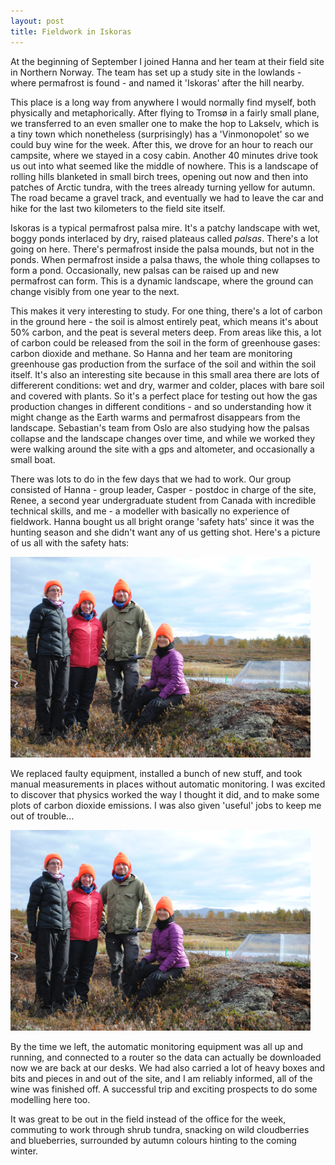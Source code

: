 ```yaml
---
layout: post
title: Fieldwork in Iskoras
---
```


At the beginning of September I joined Hanna and her team at their field site in Northern Norway. The team has set up a study site in the lowlands - where permafrost is found - and named it 'Iskoras' after the hill nearby.

This place is a long way from anywhere I would normally find myself, both physically and metaphorically. After flying to Tromsø in a fairly small plane, we transferred to an even smaller one to make the hop to Lakselv, which is a tiny town which nonetheless (surprisingly) has a 'Vinmonopolet' so we could buy wine for the week. After this, we drove for an hour to reach our campsite, where we stayed in a cosy cabin. Another 40 minutes drive took us out into what seemed like the middle of nowhere. This is a landscape of rolling hills blanketed in small birch trees, opening out now and then into patches of Arctic tundra, with the trees already turning yellow for autumn. The road became a gravel track, and eventually we had to leave the car and hike for the last two kilometers to the field site itself.

Iskoras is a typical permafrost palsa mire. It's a patchy landscape with wet, boggy ponds interlaced by dry, raised plateaus called *palsas*. There's a lot going on here. There's permafrost inside the palsa mounds, but not in the ponds. When permafrost inside a palsa thaws, the whole thing collapses to form a pond. Occasionally, new palsas can be raised up and new permafrost can form. This is a dynamic landscape, where the ground can change visibly from one year to the next.

This makes it very interesting to study. For one thing, there's a lot of carbon in the ground here - the soil is almost entirely peat, which means it's about 50% carbon, and the peat is several meters deep. From areas like this, a lot of carbon could be released from the soil in the form of greenhouse gases: carbon dioxide and methane. So Hanna and her team are monitoring greenhouse gas production from the surface of the soil and within the soil itself. It's also an interesting site because in this small area there are lots of differerent conditions: wet and dry, warmer and colder, places with bare soil and covered with plants. So it's a perfect place for testing out how the gas production changes in different conditions - and so understanding how it might change as the Earth warms and permafrost disappears from the landscape. Sebastian's team from Oslo are also studying how the palsas collapse and the landscape changes over time, and while we worked they were walking around the site with a gps and altometer, and occasionally a small boat.

There was lots to do in the few days that we had to work. Our group consisted of Hanna - group leader, Casper - postdoc in charge of the site, Renee, a second year undergraduate student from Canada with incredible technical skills, and me - a modeller with basically no experience of fieldwork. Hanna bought us all bright orange 'safety hats' since it was the hunting season and she didn't want any of us getting shot. Here's a picture of us all with the safety hats:

<img src="https://raw.githubusercontent.com/semiupsidedown/semiupsidedown.github.io/master/images/DSC_0831.JPG" width="480">

We replaced faulty equipment, installed a bunch of new stuff, and took manual measurements in places without automatic monitoring. I was excited to discover that physics worked the way I thought it did, and to make some plots of carbon dioxide emissions. I was also given 'useful' jobs to keep me out of trouble...

<img src="https://raw.githubusercontent.com/semiupsidedown/semiupsidedown.github.io/master/images/DSC_0831.JPG" width="480">

By the time we left, the automatic monitoring equipment was all up and running, and connected to a router so the data can actually be downloaded now we are back at our desks. We had also carried a lot of heavy boxes and bits and pieces in and out of the site, and I am reliably informed, all of the wine was finished off. A successful trip and exciting prospects to do some modelling here too.

It was great to be out in the field instead of the office for the week, commuting to work through shrub tundra, snacking on wild cloudberries and blueberries, surrounded by autumn colours hinting to the coming winter.
